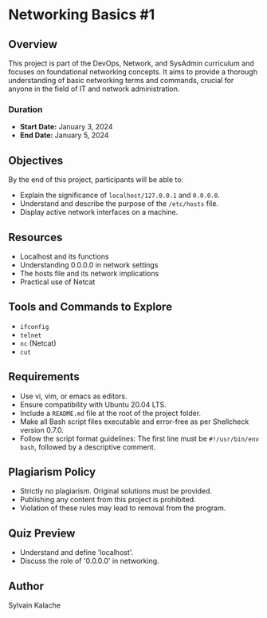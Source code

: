 # Networking Basics #1

## Overview
This project is part of the DevOps, Network, and SysAdmin curriculum and focuses on foundational networking concepts. It aims to provide a thorough understanding of basic networking terms and commands, crucial for anyone in the field of IT and network administration.

### Duration
- **Start Date:** January 3, 2024
- **End Date:** January 5, 2024

## Objectives
By the end of this project, participants will be able to:
- Explain the significance of `localhost/127.0.0.1` and `0.0.0.0`.
- Understand and describe the purpose of the `/etc/hosts` file.
- Display active network interfaces on a machine.

## Resources
- Localhost and its functions
- Understanding 0.0.0.0 in network settings
- The hosts file and its network implications
- Practical use of Netcat

## Tools and Commands to Explore
- `ifconfig`
- `telnet`
- `nc` (Netcat)
- `cut`

## Requirements
- Use vi, vim, or emacs as editors.
- Ensure compatibility with Ubuntu 20.04 LTS.
- Include a `README.md` file at the root of the project folder.
- Make all Bash script files executable and error-free as per Shellcheck version 0.7.0.
- Follow the script format guidelines: The first line must be `#!/usr/bin/env bash`, followed by a descriptive comment.

## Plagiarism Policy
- Strictly no plagiarism. Original solutions must be provided.
- Publishing any content from this project is prohibited.
- Violation of these rules may lead to removal from the program.

## Quiz Preview
- Understand and define 'localhost'.
- Discuss the role of '0.0.0.0' in networking.

## Author
Sylvain Kalache
